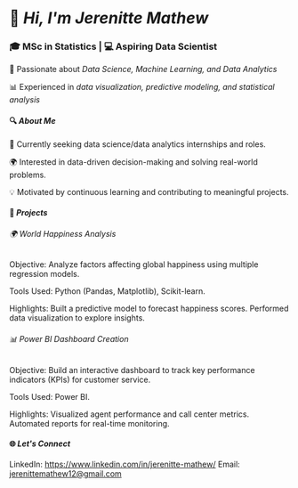 # 👋 *Hi, I'm Jerenitte Mathew*

### 🎓 MSc in Statistics | 💻 Aspiring Data Scientist

🌱 Passionate about *Data Science, Machine Learning, and Data Analytics*

📊 Experienced in *data visualization, predictive modeling, and statistical analysis*

#### 🔍 *About Me*
🌟 Currently seeking data science/data analytics internships and roles.

🌍 Interested in data-driven decision-making and solving real-world problems.

💡 Motivated by continuous learning and contributing to meaningful projects.

#### 📁 *Projects*
###### 🌍 World Happiness Analysis
Objective: Analyze factors affecting global happiness using multiple regression models.

Tools Used: Python (Pandas, Matplotlib), Scikit-learn.

Highlights: Built a predictive model to forecast happiness scores. Performed data visualization to explore insights.

###### 📊 Power BI Dashboard Creation
Objective: Build an interactive dashboard to track key performance indicators (KPIs) for customer service.

Tools Used: Power BI.

Highlights: Visualized agent performance and call center metrics. Automated reports for real-time monitoring.

#### 🌐 *Let's Connect*
LinkedIn: https://www.linkedin.com/in/jerenitte-mathew/
Email: jerenittemathew12@gmail.com
